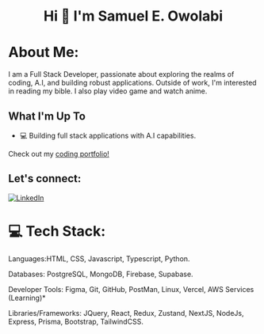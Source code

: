 <!--
**seo17/seo17** is a ✨ _special_ ✨ repository because its `README.md` (this file) appears on your GitHub profile.

Here are some ideas to get you started:

- 🔭 I’m currently working on ...
- 🌱 I’m currently learning ...
- 👯 I’m looking to collaborate on ...
- 🤔 I’m looking for help with ...
- 💬 Ask me about ...
- 📫 How to reach me: ...
- 😄 Pronouns: ...
- ⚡ Fun fact: ...
-->

<h1 align="center">Hi 👋 I'm Samuel E. Owolabi</h1>

# About Me:
I am a Full Stack Developer, passionate about exploring the realms of coding, A.I, and building robust applications.
Outside of work, I'm interested in reading my bible. I also play video game and watch anime.

## What I'm Up To
- 💻 Building full stack applications with A.I capabilities.

Check out my [coding portfolio!](https://samuel-owolabi.vercel.app/)

## Let's connect:
[![LinkedIn](https://img.shields.io/badge/LinkedIn-%230077B5.svg?logo=linkedin&logoColor=white)](https://www.linkedin.com/in/samuel-owolabi-a5243225b)

# 💻 Tech Stack:
Languages:HTML, CSS, Javascript, Typescript, Python.  

Databases: PostgreSQL, MongoDB, Firebase, Supabase.

Developer Tools: Figma, Git, GitHub, PostMan, Linux, Vercel, AWS Services (Learning)*

Libraries/Frameworks: JQuery, React, Redux, Zustand, NextJS, NodeJs, Express, Prisma, Bootstrap, TailwindCSS.


